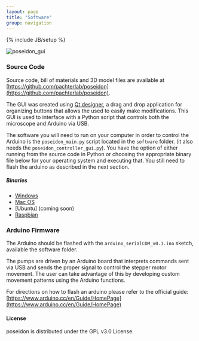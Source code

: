 ```yaml
---
layout: page
title: "Software"
group: navigation
---
```


{% include JB/setup %}


![poseidon_gui](https://user-images.githubusercontent.com/12504176/44837086-7565ba00-abed-11e8-9f49-90933ecdb3e8.png)

### Source Code

Source code, bill of materials and 3D model files are available at [https://github.com/pachterlab/poseidon](https://github.com/pachterlab/poseidon).

The GUI was created using [Qt designer](http://doc.qt.io/qt-5/qtdesigner-manual.html), a drag and drop application for organizing buttons that allows the used to easily make modifications. This GUI is used to interface with a Python script that controls both the microscope and Arduino via USB. 

The software you will need to run on your computer in order to control the Arduino is the `poseidon_main.py` script located in the `software` folder. (it also needs the `poseidon_controller_gui.py`). You have the option of either running from the source code in Python or choosing the appropriate binary file below for your operating system and executing that. You still need to flash the arduino as described in the next section.

##### Binaries
- [Windows](https://github.com/pachterlab/poseidon/releases/download/v1.0.0/poseidon_main_v1.0.0_windows_executable_2018-08-29.exe) 
- [Mac OS](https://github.com/pachterlab/poseidon/releases/download/v1.0.0/poseidon_main_v1.0.0_mac_executable_2018-08-29)
- [Ubuntu] (coming soon)
- [Raspbian](https://github.com/pachterlab/poseidon/releases/download/v1.0.0/poseidon_main_v1.0.0_raspbian_executable_2018-08-29)


### Arduino Firmware
The Arduino should be flashed with the `arduino_serialCOM_v0.1.ino` sketch, available the software folder.

The pumps are driven by an Arduino board that interprets commands sent via USB and sends the proper signal to control the stepper motor movement. The user can take advantage of this by developing custom movement patterns using the Arduino functions.

For directions on how to flash an arduino please refer to the official guide: [https://www.arduino.cc/en/Guide/HomePage](https://www.arduino.cc/en/Guide/HomePage)


#### License

poseidon is distributed under the GPL v3.0 License.
